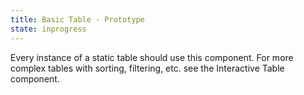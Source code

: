 ```yaml
---
title: Basic Table - Prototype
state: inprogress
---
```


Every instance of a static table should use this component. For more complex tables with sorting, filtering, etc. see the Interactive Table component.